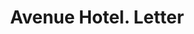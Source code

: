 ---
doi: 10.7916/D84T7W90
date_other: '1880'
date_other_textual: 1880-1889
form: correspondence
genre:
- Letters (correspondence)
name:
- Avenue Hotel
object_in_context_url: https://biggert.cul.columbia.edu/items/view/ave_biggert_00003
subject_hierarchical_geographic:
- Hot Springs, Arkansas, United States
subject_name:
- Avenue Hotel
title: Avenue Hotel. Letter
sort_title: Avenue Hotel. Letter
call_number: ave_biggert_00003
coordinates:
- 34.49722222222222,-93.05527777777777
pid: ave_biggert_00003
identifiers: ave_biggert_00003
thumbnail: https://derivativo-3.library.columbia.edu/iiif/2/ldpd:342773/full/!256,256/0/native.jpg
permalink: /biggert/ave_biggert_00003/
layout: iiif-image-page
---